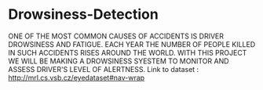 # Drowsiness-Detection
ONE OF THE MOST COMMON CAUSES OF ACCIDENTS IS DRIVER DROWSINESS AND FATIGUE.
EACH YEAR THE NUMBER OF PEOPLE KILLED IN SUCH ACCIDENTS RISES AROUND THE WORLD.
WITH THIS PROJECT WE WILL BE MAKING A DROWSINESS SYESTEM TO MONITOR AND ASSESS DRIVER'S LEVEL OF ALERTNESS.
Link to dataset :  http://mrl.cs.vsb.cz/eyedataset#nav-wrap
